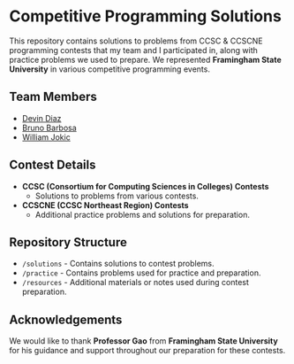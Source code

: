 # Competitive Programming Solutions

This repository contains solutions to problems from CCSC & CCSCNE programming contests that my team and I participated in, along with practice problems we used to prepare. We represented **Framingham State University** in various competitive programming events.

## Team Members
- [Devin Diaz](https://github.com/Devin-Diaz)
- [Bruno Barbosa](https://github.com/barbosa-bruno)
- [William Jokic](https://github.com/UnKnownKing2020)

## Contest Details
- **CCSC (Consortium for Computing Sciences in Colleges) Contests**
  - Solutions to problems from various contests.
- **CCSCNE (CCSC Northeast Region) Contests**
  - Additional practice problems and solutions for preparation.

## Repository Structure
- `/solutions` - Contains solutions to contest problems.
- `/practice` - Contains problems used for practice and preparation.
- `/resources` - Additional materials or notes used during contest preparation.

## Acknowledgements
We would like to thank **Professor Gao** from **Framingham State University** for his guidance and support throughout our preparation for these contests.
